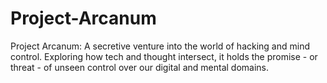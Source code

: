 # Project-Arcanum
Project Arcanum: A secretive venture into the world of hacking and mind control. Exploring how tech and thought intersect, it holds the promise - or threat - of unseen control over our digital and mental domains.
